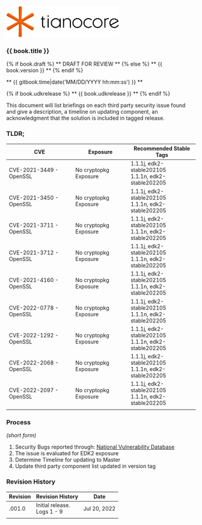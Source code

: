<!--- @file
  README.md for Third Party Security Advisories
  Copyright (c) 2022, Intel Corporation. All rights reserved.<BR>

  Redistribution and use in source (original document form) and 'compiled'
  forms (converted to PDF, epub, HTML and other formats) with or without
  modification, are permitted provided that the following conditions are met:

  1) Redistributions of source code (original document form) must retain the
     above copyright notice, this list of conditions and the following
     disclaimer as the first lines of this file unmodified.

  2) Redistributions in compiled form (transformed to other DTDs, converted to
     PDF, epub, HTML and other formats) must reproduce the above copyright
     notice, this list of conditions and the following disclaimer in the
     documentation and/or other materials provided with the distribution.

  THIS DOCUMENTATION IS PROVIDED BY TIANOCORE PROJECT "AS IS" AND ANY EXPRESS OR
  IMPLIED WARRANTIES, INCLUDING, BUT NOT LIMITED TO, THE IMPLIED WARRANTIES OF
  MERCHANTABILITY AND FITNESS FOR A PARTICULAR PURPOSE ARE DISCLAIMED. IN NO
  EVENT SHALL TIANOCORE PROJECT  BE LIABLE FOR ANY DIRECT, INDIRECT, INCIDENTAL,
  SPECIAL, EXEMPLARY, OR CONSEQUENTIAL DAMAGES (INCLUDING, BUT NOT LIMITED TO,
  PROCUREMENT OF SUBSTITUTE GOODS OR SERVICES; LOSS OF USE, DATA, OR PROFITS;
  OR BUSINESS INTERRUPTION) HOWEVER CAUSED AND ON ANY THEORY OF LIABILITY,
  WHETHER IN CONTRACT, STRICT LIABILITY, OR TORT (INCLUDING NEGLIGENCE OR
  OTHERWISE) ARISING IN ANY WAY OUT OF THE USE OF THIS DOCUMENTATION, EVEN IF
  ADVISED OF THE POSSIBILITY OF SUCH DAMAGE.

-->

<img src="media/TianocoreTitlePageLogo.jpg" width="300" />

### {{ book.title }}

{% if book.draft %}
** DRAFT FOR REVIEW **
{% else %}
** {{ book.version }} **
{% endif %}

** {{ gitbook.time|date('MM/DD/YYYY hh:mm:ss') }} **

{% if book.udkrelease %}
** {{ book.udkrelease }} **
{% endif %}

This document will list briefings on each third party security issue found and give a description, a timeline on updating component, an acknowledgment that the solution is included in tagged release.

### TLDR;

|           CVE           |   Exposure  |  Recommended Stable Tags |
| ----------------------- | ----------- | ------------------------ |
| CVE-2021-3449 - OpenSSL | No cryptopkg Exposure | 1.1.1j, edk2-stable202105<BR> 1.1.1n, edk2-stable202205 |
| CVE-2021-3450 - OpenSSL | No cryptopkg Exposure | 1.1.1j, edk2-stable202105<BR> 1.1.1n, edk2-stable202205 |
| CVE-2021-3711 - OpenSSL | No cryptopkg Exposure | 1.1.1j, edk2-stable202105<BR> 1.1.1n, edk2-stable202205 |
| CVE-2021-3712 - OpenSSL | No cryptopkg Exposure | 1.1.1j, edk2-stable202105<BR> 1.1.1n, edk2-stable202205 |
| CVE-2021-4160 - OpenSSL | No cryptopkg Exposure | 1.1.1j, edk2-stable202105<BR> 1.1.1n, edk2-stable202205 |
| CVE-2022-0778 - OpenSSL | No cryptopkg Exposure | 1.1.1j, edk2-stable202105<BR> 1.1.1n, edk2-stable202205 |
| CVE-2022-1292 - OpenSSL | No cryptopkg Exposure | 1.1.1j, edk2-stable202105<BR> 1.1.1n, edk2-stable202205 |
| CVE-2022-2068 - OpenSSL | No cryptopkg Exposure | 1.1.1j, edk2-stable202105<BR> 1.1.1n, edk2-stable202205 |
| CVE-2022-2097 - OpenSSL | No cryptopkg Exposure | 1.1.1j, edk2-stable202105<BR> 1.1.1n, edk2-stable202205 |
|  |  |  |  |

### Process
_(short form)_

1. Security Bugs reported through: [National Vulnerability Database](https://nvd.nist.gov)
2. The issue is evaluated for EDK2 exposure
3. Determine Timeline for updating to Master
4. Update third party component list updated in version tag

### Revision History

| Revision   | Revision History   | Date        |
| ---------- | ------------------ | --------------- |
| .001.0       | Initial release.<BR> Logs 1 - 9  | Jul 20, 2022  |
| | | |